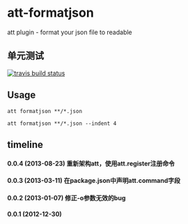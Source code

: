 att-formatjson 
=====
att plugin - format your json file to readable


单元测试
------
[![travis build status](https://api.travis-ci.org/colorhook/att-formatjson.png)](https://www.travis-ci.org/colorhook/att-formatjson)

Usage
-------

```
att formatjson **/*.json
```

```
att formatjson **/*.json --indent 4
```

timeline
----------------
#### 0.0.4 (2013-08-23) 重新架构att，使用att.register注册命令
#### 0.0.3 (2013-03-11) 在package.json中声明att.command字段
#### 0.0.2 (2013-01-07) 修正-o参数无效的bug
#### 0.0.1 (2012-12-30)

